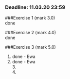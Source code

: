 ### Deadline: 11.03.20 23:59

###Exercise 1 (mark 3.0)<br />
done<br />

###Exercise 2 (mark 4.0)<br />
done<br />

###Exercise 3 (mark 5.0)<br />
1. done - Ewa <br />
2. done - Ewa <br />
3.<br />
4.<br />
